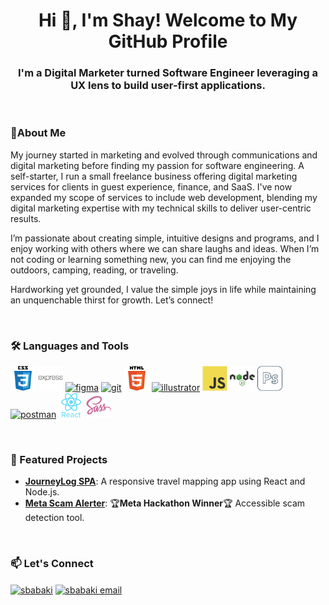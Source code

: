 <div>
  <h1 align="center">Hi 👋, I'm Shay! Welcome to My GitHub Profile</h1>
  <h3 align="center">I'm a Digital Marketer turned Software Engineer leveraging a UX lens to build user-first applications.</h3>
</div>
<br>
<div>
 <h3>🌱About Me</h3>
 <p>
  
My journey started in marketing and evolved through communications and digital marketing before finding my passion for software engineering.
A self-starter, I run a small freelance business offering digital marketing services for clients in guest experience, finance, and SaaS. I've now expanded my scope of services to include web development, blending my digital marketing expertise with my technical skills to deliver user-centric results.

I’m passionate about creating simple, intuitive designs and programs, and I enjoy working with others where we can share laughs and ideas. When I’m not coding or learning something new, you can find me enjoying the outdoors, camping, reading, or traveling. 

Hardworking yet grounded, I value the simple joys in life while maintaining an unquenchable thirst for growth. Let’s connect!
  </p>
</div>
<br>
<div>
  <h3>🛠 Languages and Tools</h3> 
  <p align="left">
    <a href="https://www.w3schools.com/css/" target="_blank" rel="noreferrer"><img src="https://raw.githubusercontent.com/devicons/devicon/master/icons/css3/css3-original-wordmark.svg" alt="css3" width="40" height="40"/></a>
    <a href="https://expressjs.com" target="_blank" rel="noreferrer"><img src="https://raw.githubusercontent.com/devicons/devicon/master/icons/express/express-original-wordmark.svg" alt="express" width="40" height="40"/></a>
    <a href="https://www.figma.com/" target="_blank" rel="noreferrer"><img src="https://www.vectorlogo.zone/logos/figma/figma-icon.svg" alt="figma" width="40" height="40"/></a>
    <a href="https://git-scm.com/" target="_blank" rel="noreferrer"><img src="https://www.vectorlogo.zone/logos/git-scm/git-scm-icon.svg" alt="git" width="40" height="40"/></a>
    <a href="https://www.w3.org/html/" target="_blank" rel="noreferrer"><img src="https://raw.githubusercontent.com/devicons/devicon/master/icons/html5/html5-original-wordmark.svg" alt="html5" width="40" height="40"/></a>
    <a href="https://www.adobe.com/in/products/illustrator.html" target="_blank" rel="noreferrer"><img src="https://www.vectorlogo.zone/logos/adobe_illustrator/adobe_illustrator-icon.svg" alt="illustrator" width="40" height="40"/></a>
    <a href="https://developer.mozilla.org/en-US/docs/Web/JavaScript" target="_blank" rel="noreferrer"><img src="https://raw.githubusercontent.com/devicons/devicon/master/icons/javascript/javascript-original.svg" alt="javascript" width="40" height="40"/></a>
    <a href="https://nodejs.org" target="_blank" rel="noreferrer"><img src="https://raw.githubusercontent.com/devicons/devicon/master/icons/nodejs/nodejs-original-wordmark.svg" alt="nodejs" width="40" height="40"/></a>
    <a href="https://www.photoshop.com/en" target="_blank" rel="noreferrer"><img src="https://raw.githubusercontent.com/devicons/devicon/master/icons/photoshop/photoshop-line.svg" alt="photoshop" width="40" height="40"/></a>
    <a href="https://postman.com" target="_blank" rel="noreferrer"><img src="https://www.vectorlogo.zone/logos/getpostman/getpostman-icon.svg" alt="postman" width="40" height="40"/></a>
    <a href="https://reactjs.org/" target="_blank" rel="noreferrer"><img src="https://raw.githubusercontent.com/devicons/devicon/master/icons/react/react-original-wordmark.svg" alt="react" width="40" height="40"/></a>
    <a href="https://sass-lang.com" target="_blank" rel="noreferrer"><img src="https://raw.githubusercontent.com/devicons/devicon/master/icons/sass/sass-original.svg" alt="sass" width="40" height="40"/></a>
  </p>
</div>
<br>
<div>
  <h3>🌟 Featured Projects</h3>
  <ul>
    <li>
      <a href="https://github.com/sbabaki/JourneyLog" target="_blank"><strong>JourneyLog SPA</strong></a>: A responsive travel mapping app using React and Node.js.
    </li>
    <li>
      <a href="https://github.com/sbabaki/MetaScamAlerter" target="_blank"><strong>Meta Scam Alerter</strong></a>: 🏆<b>Meta Hackathon Winner</b>🏆 Accessible scam detection tool.
    </li>
  </ul>
</div>
<br>
<h3>📫 Let's Connect</h3>
<p align="left">
  <a href="https://linkedin.com/in/shaybabaki" target="blank"><img align="center" src="https://raw.githubusercontent.com/rahuldkjain/github-profile-readme-generator/master/src/images/icons/Social/linked-in-alt.svg" alt="sbabaki" height="30" width="40"/></a>
  <a href="mailto:shaybabakidigital@gmail.com" target="blank"><img align="center" src="https://img.icons8.com/?id=X0mEIh0RyDdL" alt="sbabaki email"/></a>
</p>
